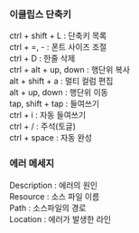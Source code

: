 ### 이클립스 단축키

ctrl + shift + L : 단축키 목록  
ctrl + =, - : 폰트 사이즈 조절  
ctrl + D : 한줄 삭제  
ctrl + alt + up, down : 행단위 복사  
alt + shift + a : 멀티 컬럼 편집  
alt + up, down : 행단위 이동  
tap, shift + tap : 들여쓰기  
ctrl + i : 자동 들여쓰기  
ctrl + / : 주석(토글)  
ctrl + space : 자동 완성  

### 에러 메세지

Description : 에러의 원인  
Resource : 소스 파일 이름  
Path : 소스파일의 경로  
Location : 에러가 발생한 라인
